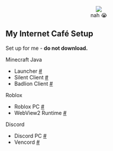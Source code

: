 <div align="center">
  <img src="("(![image](https://github.com/user-attachments/assets/2b8da6a5-8981-4956-9001-528d0ace62cb)
)">
  <div>nah 😭</div>
</div>

## My Internet Café Setup
Set up for me - **do not download.**  

Minecraft Java
* Launcher [#](https://llaun.ch/vi)
* Silent Client [#](https://silentclient.net)
* Badlion Client [#](https://www.badlion.net/download/client/latest/windows)

Roblox
* Roblox PC [#](https://www.roblox.com/download/client?os=win)
* WebView2 Runtime [#](https://go.microsoft.com/fwlink/p/?LinkId=2124703)

Discord
* Discord PC [#](https://discord.com/api/downloads/distributions/app/installers/latest?channel=stable&platform=win&arch=x64)
* Vencord [#](https://github.com/Vencord/Installer/releases/latest/download/VencordInstaller.exe)
